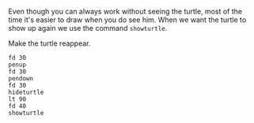 Even though you can always work without seeing the turtle, most of the time it's easier to draw when you do see him. When we want the turtle to show up again we use the command `showturtle`.

Make the turtle reappear.

```result
fd 30
penup
fd 30
pendown
fd 30
hideturtle
lt 90 
fd 40
showturtle
```